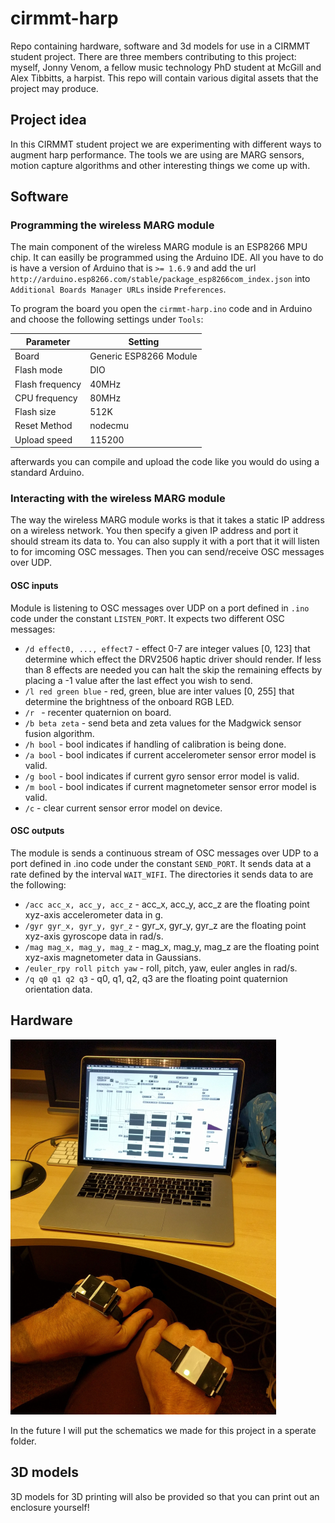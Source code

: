 # cirmmt-harp
Repo containing hardware, software and 3d models for use in a CIRMMT student project. There are three members contributing to this project: myself, Jonny Venom, a fellow music technology PhD student at McGill and Alex Tibbitts, a harpist. This repo will contain various digital assets that the project may produce.

## Project idea
In this CIRMMT student project we are experimenting with different ways to augment harp performance. The tools we are using are MARG sensors, motion capture algorithms and other interesting things we come up with.  

## Software
### Programming the wireless MARG module
The main component of the wireless MARG module is an ESP8266 MPU chip. It can easilly be programmed using the Arduino IDE. All you have to do is have a version of Arduino that is `>= 1.6.9` and add the url `http://arduino.esp8266.com/stable/package_esp8266com_index.json` into `Additional Boards Manager URLs` inside `Preferences`.

To program the board you open the `cirmmt-harp.ino` code and in Arduino and choose the following settings under `Tools`:

| Parameter       | Setting                |
| --------------- | ---------------------- |
| Board           | Generic ESP8266 Module |
| Flash mode      | DIO                    |
| Flash frequency | 40MHz                  |
| CPU frequency   | 80MHz                  |
| Flash size      | 512K                   |
| Reset Method    | nodecmu                |
| Upload speed    | 115200                 |

afterwards you can compile and upload the code like you would do using a standard Arduino.

### Interacting with the wireless MARG module
The way the wireless MARG module works is that it takes a static IP address on a wireless network. You then specify a given IP address and port it should stream its data to. You can also supply it with a port that it will listen to for imcoming OSC messages. Then you can send/receive OSC messages over UDP.

#### OSC inputs
Module is listening to OSC messages over UDP on a port defined in `.ino` code under the constant `LISTEN_PORT`. It expects two different OSC messages:

* `/d effect0, ..., effect7` - effect 0-7 are integer values [0, 123] that determine which effect the DRV2506 haptic driver should render. If less than 8 effects are needed you can halt the skip the remaining effects by placing a -1 value after the last effect you wish to send.
* `/l red green blue` - red, green, blue are inter values [0, 255] that determine the brightness of the onboard RGB LED.
* `/r ` - recenter quaternion on board.
* `/b beta zeta` - send beta and zeta values for the Madgwick sensor fusion algorithm.
* `/h bool` - bool indicates if handling of calibration is being done.
* `/a bool` - bool indicates if current accelerometer sensor error model is valid.
* `/g bool` - bool indicates if current gyro sensor error model is valid.
* `/m bool` - bool indicates if current magnetometer sensor error model is valid.
* `/c` - clear current sensor error model on device.

#### OSC outputs
The module is sends a continuous stream of OSC messages over UDP to a port defined in .ino code under the constant `SEND_PORT`. It sends data at a rate defined by the interval `WAIT_WIFI`. The directories it sends data to are the following:
* `/acc acc_x, acc_y, acc_z` - acc_x, acc_y, acc_z are the floating point xyz-axis accelerometer data in g. 
* `/gyr gyr_x, gyr_y, gyr_z` - gyr_x, gyr_y, gyr_z are the floating point xyz-axis gyroscope data in rad/s.
* `/mag mag_x, mag_y, mag_z` - mag_x, mag_y, mag_z are the floating point xyz-axis magnetometer data in Gaussians.
* `/euler_rpy roll pitch yaw` - roll, pitch, yaw, euler angles in rad/s.
* `/q q0 q1 q2 q3` - q0, q1, q2, q3 are the floating point quaternion orientation data.

## Hardware 
![Hardware prototype working!](images/hardware_prototypes.png)

In the future I will put the schematics we made for this project in a sperate folder.

## 3D models
3D models for 3D printing will also be provided so that you can print out an enclosure yourself!
